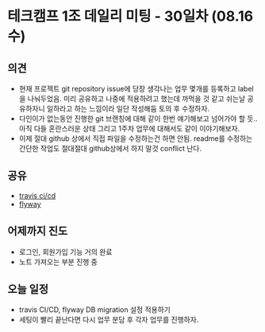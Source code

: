 
# 테크캠프 1조 데일리 미팅 - 30일차 (08.16 수)

## 의견
- 현재 프로젝트 git repository issue에 당장 생각나는 업무 몇개를 등록하고 label을 나눠두었음. 미리 공유하고 나중에 적용하려고 했는데 까먹을 것 같고 쉬는날 공유하자니 일하라고 하는 느낌이라 일단 작성해둠 토의 후 수정하자.
- 다인이가 없는동안 진행한 git 브랜칭에 대해 같이 한번 얘기해보고 넘어가야 할 듯.. 아직 다들 혼란스러운 상태 그리고 1주차 업무에 대해서도 같이 이야기해보자.
- 이제 절대 github 상에서 직접 파일을 수정하는건 하면 안됨. readme를 수정하는 간단한 작업도 절대절대 github상에서 하지 말것 conflict 난다.


## 공유
- [travis ci/cd](http://jojoldu.tistory.com/265)
- [flyway](https://www.popit.kr/%EB%82%98%EB%A7%8C-%EB%AA%A8%EB%A5%B4%EA%B3%A0-%EC%9E%88%EB%8D%98-flyway-db-%EB%A7%88%EC%9D%B4%EA%B7%B8%EB%A0%88%EC%9D%B4%EC%85%98-tool/)

## 어제까지 진도
- 로그인, 회원가입 기능 거의 완료
- 노트 가져오는 부분 진행 중

## 오늘 일정
- travis CI/CD, flyway DB migration 설정 적용하기
- 세팅이 빨리 끝난다면 다시 업무 분담 후 각자 업무를 진행하자.
